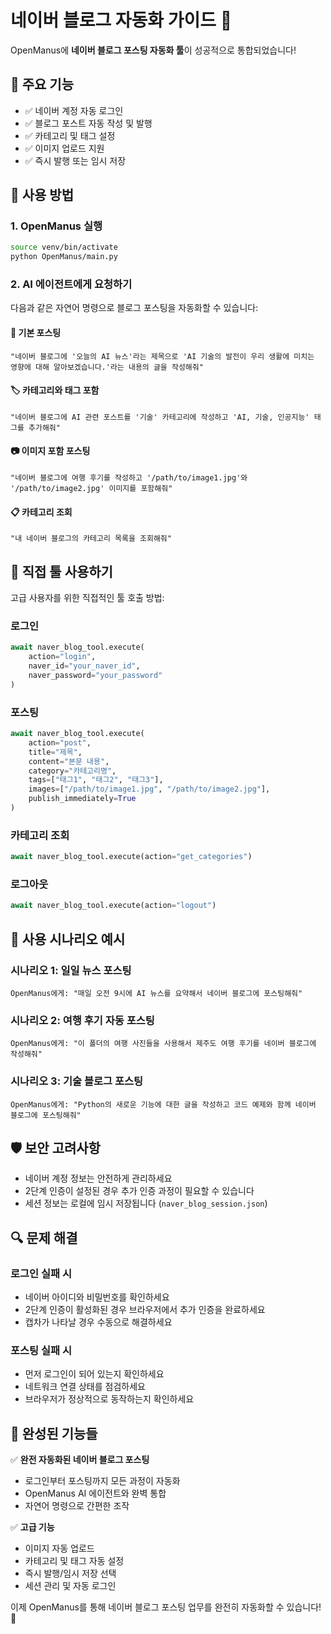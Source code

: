 # 네이버 블로그 자동화 가이드 📝

OpenManus에 **네이버 블로그 포스팅 자동화 툴**이 성공적으로 통합되었습니다!

## 🎯 주요 기능

- ✅ 네이버 계정 자동 로그인
- ✅ 블로그 포스트 자동 작성 및 발행
- ✅ 카테고리 및 태그 설정
- ✅ 이미지 업로드 지원
- ✅ 즉시 발행 또는 임시 저장

## 🚀 사용 방법

### 1. OpenManus 실행
```bash
source venv/bin/activate
python OpenManus/main.py
```

### 2. AI 에이전트에게 요청하기

다음과 같은 자연어 명령으로 블로그 포스팅을 자동화할 수 있습니다:

#### 📝 기본 포스팅
```
"네이버 블로그에 '오늘의 AI 뉴스'라는 제목으로 'AI 기술의 발전이 우리 생활에 미치는 영향에 대해 알아보겠습니다.'라는 내용의 글을 작성해줘"
```

#### 🏷️ 카테고리와 태그 포함
```
"네이버 블로그에 AI 관련 포스트를 '기술' 카테고리에 작성하고 'AI, 기술, 인공지능' 태그를 추가해줘"
```

#### 📷 이미지 포함 포스팅
```
"네이버 블로그에 여행 후기를 작성하고 '/path/to/image1.jpg'와 '/path/to/image2.jpg' 이미지를 포함해줘"
```

#### 📋 카테고리 조회
```
"내 네이버 블로그의 카테고리 목록을 조회해줘"
```

## 🔧 직접 툴 사용하기

고급 사용자를 위한 직접적인 툴 호출 방법:

### 로그인
```python
await naver_blog_tool.execute(
    action="login",
    naver_id="your_naver_id",
    naver_password="your_password"
)
```

### 포스팅
```python
await naver_blog_tool.execute(
    action="post",
    title="제목",
    content="본문 내용",
    category="카테고리명",
    tags=["태그1", "태그2", "태그3"],
    images=["/path/to/image1.jpg", "/path/to/image2.jpg"],
    publish_immediately=True
)
```

### 카테고리 조회
```python
await naver_blog_tool.execute(action="get_categories")
```

### 로그아웃
```python
await naver_blog_tool.execute(action="logout")
```

## 📝 사용 시나리오 예시

### 시나리오 1: 일일 뉴스 포스팅
```
OpenManus에게: "매일 오전 9시에 AI 뉴스를 요약해서 네이버 블로그에 포스팅해줘"
```

### 시나리오 2: 여행 후기 자동 포스팅
```
OpenManus에게: "이 폴더의 여행 사진들을 사용해서 제주도 여행 후기를 네이버 블로그에 작성해줘"
```

### 시나리오 3: 기술 블로그 포스팅
```
OpenManus에게: "Python의 새로운 기능에 대한 글을 작성하고 코드 예제와 함께 네이버 블로그에 포스팅해줘"
```

## 🛡️ 보안 고려사항

- 네이버 계정 정보는 안전하게 관리하세요
- 2단계 인증이 설정된 경우 추가 인증 과정이 필요할 수 있습니다
- 세션 정보는 로컬에 임시 저장됩니다 (`naver_blog_session.json`)

## 🔍 문제 해결

### 로그인 실패 시
- 네이버 아이디와 비밀번호를 확인하세요
- 2단계 인증이 활성화된 경우 브라우저에서 추가 인증을 완료하세요
- 캡차가 나타날 경우 수동으로 해결하세요

### 포스팅 실패 시
- 먼저 로그인이 되어 있는지 확인하세요
- 네트워크 연결 상태를 점검하세요
- 브라우저가 정상적으로 동작하는지 확인하세요

## 🎉 완성된 기능들

✅ **완전 자동화된 네이버 블로그 포스팅**
- 로그인부터 포스팅까지 모든 과정이 자동화
- OpenManus AI 에이전트와 완벽 통합
- 자연어 명령으로 간편한 조작

✅ **고급 기능**
- 이미지 자동 업로드
- 카테고리 및 태그 자동 설정
- 즉시 발행/임시 저장 선택
- 세션 관리 및 자동 로그인

이제 OpenManus를 통해 네이버 블로그 포스팅 업무를 완전히 자동화할 수 있습니다! 🚀